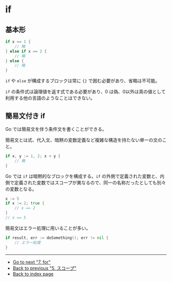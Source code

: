 # if

## 基本形

<!-- markdownlint-disable MD010 -->

```go
if x == 1 {
	// 略
} else if x == 2 {
	// 略
} else {
	// 略
}
```

<!-- markdownlint-enable MD010 -->

`if` や `else` が構成するブロックは常に `{}` で囲む必要があり、省略は不可能。

`if` の条件式は論理値を返す式である必要があり、0 は偽、0以外は真の値として利用する他の言語のようなことはできない。

## 簡易文付き if

Go では簡易文を伴う条件文を書くことができる。

簡易文とは式、代入文、暗黙の変数定義など複雑な構造を持たない単一の文のこと。

<!-- markdownlint-disable MD010 -->

```go
if x, y := 1, 2; x < y {
	// 略
}
```

<!-- markdownlint-enable MD010 -->

Go では `if` は暗黙的なブロックを構成する。`if` の外側で定義された変数と、内側で定義された変数ではスコープが異なるので、同一の名称だったとしても別々の変数となる。

<!-- markdownlint-disable MD010 -->

```go
x := 5
if x := 2; true {
	// x == 2
}
// x == 5
```

<!-- markdownlint-enable MD010 -->

簡易文はエラー処理に用いることが多い。

<!-- markdownlint-disable MD010 -->

```go
if result, err := doSomething(); err != nil {
	// エラー処理
}
```

<!-- markdownlint-enable MD010 -->

***

* [Go to next "7. for"](./for.md)
* [Back to previous "5. スコープ"](./scope.md)
* [Back to index page](../README.md)
